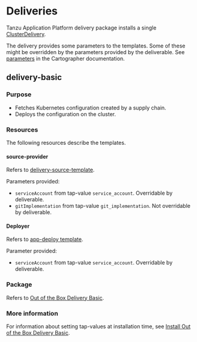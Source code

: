 # Deliveries

Tanzu Application Platform delivery package installs a single [ClusterDelivery](https://cartographer.sh/docs/v0.6.0/reference/deliverable/#clusterdelivery).

The delivery provides some parameters to the templates. Some of these might be
overridden by the parameters provided by the deliverable.
See [parameters](https://cartographer.sh/docs/v0.6.0/templating/#parameters) in
the Cartographer documentation.

## <a id='delivery-basic'></a> delivery-basic

### <a id='delivery-basic-purpose'></a> Purpose

- Fetches Kubernetes configuration created by a supply chain.
- Deploys the configuration on the cluster.

### <a id='delivery-basic-resources'></a> Resources

The following resources describe the templates.

#### <a id='source-provider'></a> source-provider

Refers to [delivery-source-template](ootb-template-reference.hbs.md#delivery-source-template).

Parameters provided:

 - `serviceAccount` from tap-value `service_account`. Overridable by deliverable.
 - `gitImplementation` from tap-value `git_implementation`. Not overridable by deliverable.

#### <a id='deployer'></a> Deployer

Refers to [app-deploy template](ootb-template-reference.hbs.md#app-deploy).

Parameter provided:

- `serviceAccount` from tap-value `service_account`. Overridable by deliverable.

### <a id='package'></a> Package

Refers to [Out of the Box Delivery Basic](ootb-delivery-basic.hbs.md).

### <a id='more-info'></a> More information

For information about setting tap-values at installation time, see [Install Out of the Box Delivery Basic](install-ootb-delivery-basic.hbs.md).
